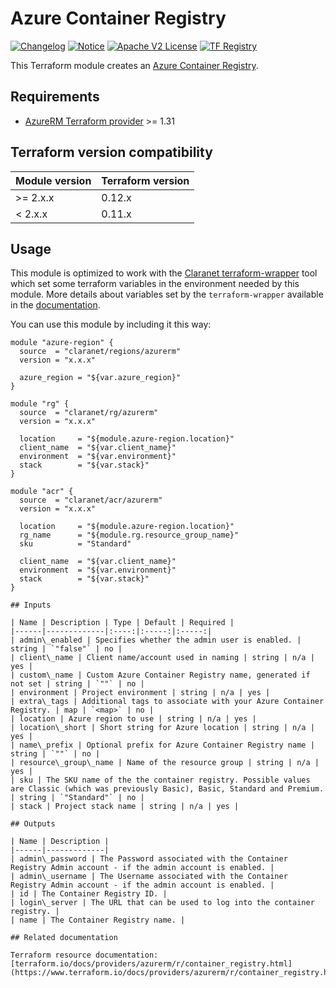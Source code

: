 # Azure Container Registry
[![Changelog](https://img.shields.io/badge/changelog-release-green.svg)](CHANGELOG.md) [![Notice](https://img.shields.io/badge/notice-copyright-yellow.svg)](NOTICE) [![Apache V2 License](https://img.shields.io/badge/license-Apache%20V2-orange.svg)](LICENSE) [![TF Registry](https://img.shields.io/badge/terraform-registry-blue.svg)](https://registry.terraform.io/modules/claranet/acr/azurerm/)

This Terraform module creates an [Azure Container Registry](https://docs.microsoft.com/en-us/azure/container-registry/).

## Requirements

* [AzureRM Terraform provider](https://www.terraform.io/docs/providers/azurerm/) >= 1.31

## Terraform version compatibility

| Module version | Terraform version |
|----------------|-------------------|
| >= 2.x.x       | 0.12.x            |
| <  2.x.x       | 0.11.x            |

## Usage

This module is optimized to work with the [Claranet terraform-wrapper](https://github.com/claranet/terraform-wrapper) tool
which set some terraform variables in the environment needed by this module.
More details about variables set by the `terraform-wrapper` available in the [documentation](https://github.com/claranet/terraform-wrapper#environment).

You can use this module by including it this way:
```hcl
module "azure-region" {
  source  = "claranet/regions/azurerm"
  version = "x.x.x"

  azure_region = "${var.azure_region}"
}

module "rg" {
  source  = "claranet/rg/azurerm"
  version = "x.x.x"

  location     = "${module.azure-region.location}"
  client_name  = "${var.client_name}"
  environment  = "${var.environment}"
  stack        = "${var.stack}"
}

module "acr" {
  source  = "claranet/acr/azurerm"
  version = "x.x.x"

  location     = "${module.azure-region.location}"
  rg_name      = "${module.rg.resource_group_name}"
  sku          = "Standard"

  client_name  = "${var.client_name}"
  environment  = "${var.environment}"
  stack        = "${var.stack}"
}

## Inputs 

| Name | Description | Type | Default | Required |
|------|-------------|:----:|:-----:|:-----:|
| admin\_enabled | Specifies whether the admin user is enabled. | string | `"false"` | no |
| client\_name | Client name/account used in naming | string | n/a | yes |
| custom\_name | Custom Azure Container Registry name, generated if not set | string | `""` | no |
| environment | Project environment | string | n/a | yes |
| extra\_tags | Additional tags to associate with your Azure Container Registry. | map | `<map>` | no |
| location | Azure region to use | string | n/a | yes |
| location\_short | Short string for Azure location | string | n/a | yes |
| name\_prefix | Optional prefix for Azure Container Registry name | string | `""` | no |
| resource\_group\_name | Name of the resource group | string | n/a | yes |
| sku | The SKU name of the the container registry. Possible values are Classic (which was previously Basic), Basic, Standard and Premium. | string | `"Standard"` | no |
| stack | Project stack name | string | n/a | yes |

## Outputs 

| Name | Description |
|------|-------------|
| admin\_password | The Password associated with the Container Registry Admin account - if the admin account is enabled. |
| admin\_username | The Username associated with the Container Registry Admin account - if the admin account is enabled. |
| id | The Container Registry ID. | 
| login\_server | The URL that can be used to log into the container registry. |
| name | The Container Registry name. |

## Related documentation

Terraform resource documentation: [terraform.io/docs/providers/azurerm/r/container_registry.html](https://www.terraform.io/docs/providers/azurerm/r/container_registry.html)
